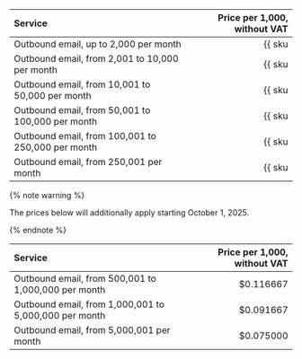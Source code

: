 |                  Service                          | Price per 1,000, without VAT |
|:--------------------------------------------------|-----------------------------:|
| Outbound email, up to 2,000 per month             | {{ sku|USD|postbox.email.count.v1|string }}                 |
| Outbound email, from 2,001 to 10,000 per month    | {{ sku|USD|postbox.email.count.v1|pricingRate.2|string }}   |
| Outbound email, from 10,001 to 50,000 per month   | {{ sku|USD|postbox.email.count.v1|pricingRate.10|string }}  |
| Outbound email, from 50,001 to 100,000 per month  | {{ sku|USD|postbox.email.count.v1|pricingRate.50|string }}  |
| Outbound email, from 100,001 to 250,000 per month | {{ sku|USD|postbox.email.count.v1|pricingRate.100|string }} |
| Outbound email, from 250,001 per month            | {{ sku|USD|postbox.email.count.v1|pricingRate.250|string }} |

{% note warning %}

The prices below will additionally apply starting October 1, 2025.

{% endnote %}

|                  Service                              | Price per 1,000, without VAT  |
|:------------------------------------------------------|------------------------------:|
| Outbound email, from 500,001 to 1,000,000 per month   | $0.116667 |
| Outbound email, from 1,000,001 to 5,000,000 per month | $0.091667 |
| Outbound email, from 5,000,001 per month              | $0.075000 |